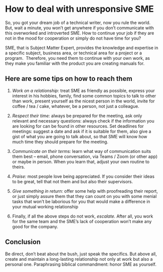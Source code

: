 # How to deal with unresponsive SME #

So, you got your dream job of a technical writer, now you rule the world. But, wait a minute, you won’t get anywhere if you don’t communicate with this overworked and introverted SME. How to continue your job if they are not in the mood for cooperation or simply do not have time for you?

SME, that is Subject Matter Expert, provides the knowledge and expertise in a specific subject, business area, or technical area for a project or a program.  Therefore, you need them to continue with your own work, as they make you familiar with the product you are creating manuals for.

## Here are some tips on how to reach them ##

 1. *Work on a relationship:* treat SME as friendly as possible, express your interest in his hobbies, family, find some common topics to talk to other than work, present yourself as the nicest person in the world, invite for coffee / tea / cake, whatever, be a person, not just a colleague.

2. *Respect their time:* always be prepared for the meeting, ask only relevant and necessary questions: always check if the information you are looking for can be  found in other resources.
Set deadlines for meetings: suggest a date and ask if it is suitable for them, also give a gist of what you are going to talk about, so that SME will know how much time they should prepare for the meeting.

3. *Communicate on their terms:* learn what way of communication suits them best – email, phone conversation, via Teams / Zoom (or other app) or maybe in person.  When you learn that, adjust your own routine to theirs.

4. *Praise:* most people love being appreciated. If you consider their ideas to be great, tell that not them and but also their supervisors.

5. *Give something in return:* offer some help with proofreading their report, or just simply assure them that they can count on you with some menial tasks that won’t be laborious for you that would make a difference in your mutual working relationship
   
6. Finally, if all the above steps do not work, *escalate.* After all, you work for the same team and the SME’s lack of cooperation won’t make any good for the company.

## Conclusion ##
Be direct, don’t beat about the bush, just speak the specifics. But above all, create and maintain a long-lasting relationship not only at work but also a personal one. Paraphrasing biblical commandment: honor SME as yourself.

